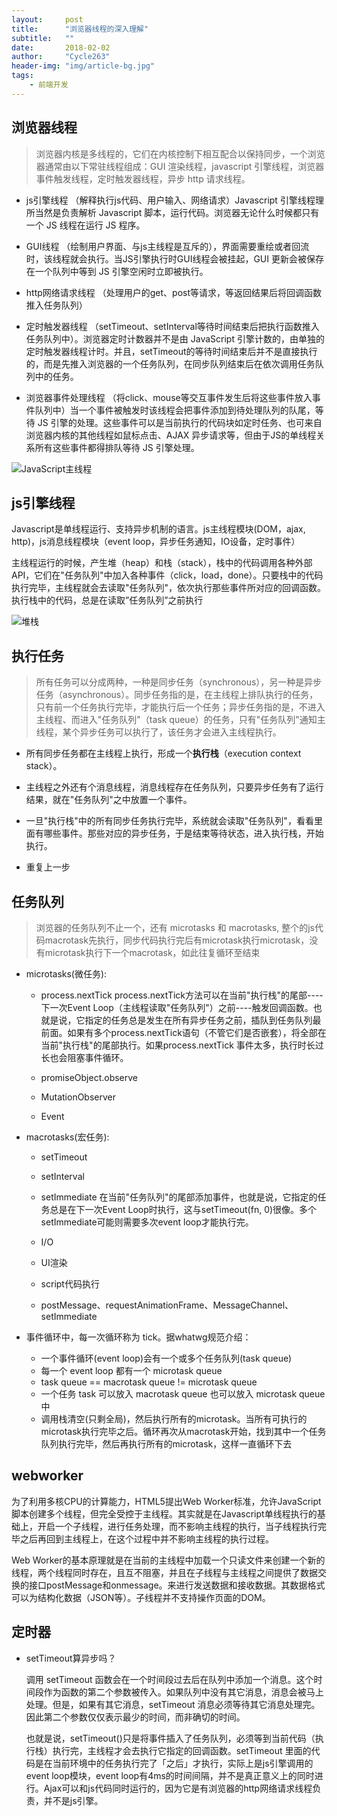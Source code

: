 ```yaml
---
layout:     post
title:      "浏览器线程的深入理解"
subtitle:   ""
date:       2018-02-02
author:     "Cycle263"
header-img: "img/article-bg.jpg"
tags:
    - 前端开发
---
```


## 浏览器线程

  > 浏览器内核是多线程的，它们在内核控制下相互配合以保持同步，一个浏览器通常由以下常驻线程组成：GUI 渲染线程，javascript 引擎线程，浏览器事件触发线程，定时触发器线程，异步 http 请求线程。

  - js引擎线程 （解释执行js代码、用户输入、网络请求）Javascript 引擎线程理所当然是负责解析 Javascript 脚本，运行代码。浏览器无论什么时候都只有一个 JS 线程在运行 JS 程序。

  - GUI线程 （绘制用户界面、与js主线程是互斥的），界面需要重绘或者回流时，该线程就会执行。当JS引擎执行时GUI线程会被挂起，GUI 更新会被保存在一个队列中等到 JS 引擎空闲时立即被执行。

  - http网络请求线程 （处理用户的get、post等请求，等返回结果后将回调函数推入任务队列）

  - 定时触发器线程 （setTimeout、setInterval等待时间结束后把执行函数推入任务队列中）。浏览器定时计数器并不是由 JavaScript 引擎计数的，由单独的定时触发器线程计时。并且，setTimeout的等待时间结束后并不是直接执行的，而是先推入浏览器的一个任务队列，在同步队列结束后在依次调用任务队列中的任务。

  - 浏览器事件处理线程 （将click、mouse等交互事件发生后将这些事件放入事件队列中）当一个事件被触发时该线程会把事件添加到待处理队列的队尾，等待 JS 引擎的处理。这些事件可以是当前执行的代码块如定时任务、也可来自浏览器内核的其他线程如鼠标点击、AJAX 异步请求等，但由于JS的单线程关系所有这些事件都得排队等待 JS 引擎处理。

  ![JavaScript主线程](/articles/img/in-post/thread.jpg)

## js引擎线程

  Javascript是单线程运行、支持异步机制的语言。js主线程模块(DOM，ajax, http)，js消息线程模块（event loop，异步任务通知，IO设备，定时事件）

  主线程运行的时候，产生堆（heap）和栈（stack），栈中的代码调用各种外部API，它们在"任务队列"中加入各种事件（click，load，done）。只要栈中的代码执行完毕，主线程就会去读取"任务队列"，依次执行那些事件所对应的回调函数。执行栈中的代码，总是在读取”任务队列”之前执行

  ![堆栈](/articles/img/in-post/heapStack.jpg)

## 执行任务

  > 所有任务可以分成两种，一种是同步任务（synchronous），另一种是异步任务（asynchronous）。同步任务指的是，在主线程上排队执行的任务，只有前一个任务执行完毕，才能执行后一个任务；异步任务指的是，不进入主线程、而进入"任务队列"（task queue）的任务，只有"任务队列"通知主线程，某个异步任务可以执行了，该任务才会进入主线程执行。

  * 所有同步任务都在主线程上执行，形成一个**执行栈**（execution context stack）。

  * 主线程之外还有个消息线程，消息线程存在任务队列，只要异步任务有了运行结果，就在"任务队列"之中放置一个事件。

  * 一旦"执行栈"中的所有同步任务执行完毕，系统就会读取"任务队列"，看看里面有哪些事件。那些对应的异步任务，于是结束等待状态，进入执行栈，开始执行。

  * 重复上一步

## 任务队列

> 浏览器的任务队列不止一个，还有 microtasks 和 macrotasks, 整个的js代码macrotask先执行，同步代码执行完后有microtask执行microtask，没有microtask执行下一个macrotask，如此往复循环至结束

  - microtasks(微任务):

    + process.nextTick  process.nextTick方法可以在当前"执行栈"的尾部----下一次Event Loop（主线程读取"任务队列"）之前----触发回调函数。也就是说，它指定的任务总是发生在所有异步任务之前，插队到任务队列最前面。如果有多个process.nextTick语句（不管它们是否嵌套），将全部在当前"执行栈"的尾部执行。如果process.nextTick 事件太多，执行时长过长也会阻塞事件循环。

    + promiseObject.observe
    + MutationObserver
    + Event

  - macrotasks(宏任务):

    + setTimeout
    + setInterval
    + setImmediate    在当前"任务队列"的尾部添加事件，也就是说，它指定的任务总是在下一次Event Loop时执行，这与setTimeout(fn, 0)很像。多个setImmediate可能则需要多次event loop才能执行完。

    + I/O
    + UI渲染
    + script代码执行
    + postMessage、requestAnimationFrame、MessageChannel、setImmediate

  * 事件循环中，每一次循环称为 tick。据whatwg规范介绍：

    - 一个事件循环(event loop)会有一个或多个任务队列(task queue)
    - 每一个 event loop 都有一个 microtask queue
    - task queue == macrotask queue != microtask queue
    - 一个任务 task 可以放入 macrotask queue 也可以放入 microtask queue 中
    - 调用栈清空(只剩全局)，然后执行所有的microtask。当所有可执行的microtask执行完毕之后。循环再次从macrotask开始，找到其中一个任务队列执行完毕，然后再执行所有的microtask，这样一直循环下去

## webworker

  为了利用多核CPU的计算能力，HTML5提出Web Worker标准，允许JavaScript脚本创建多个线程，但完全受控于主线程。其实就是在Javascript单线程执行的基础上，开启一个子线程，进行任务处理，而不影响主线程的执行，当子线程执行完毕之后再回到主线程上，在这个过程中并不影响主线程的执行过程。

  Web Worker的基本原理就是在当前的主线程中加载一个只读文件来创建一个新的线程，两个线程同时存在，且互不阻塞，并且在子线程与主线程之间提供了数据交换的接口postMessage和onmessage。来进行发送数据和接收数据。其数据格式可以为结构化数据（JSON等）。子线程并不支持操作页面的DOM。

## 定时器

* setTimeout算异步吗？

  调用 setTimeout 函数会在一个时间段过去后在队列中添加一个消息。这个时间段作为函数的第二个参数被传入。如果队列中没有其它消息，消息会被马上处理。但是，如果有其它消息，setTimeout 消息必须等待其它消息处理完。因此第二个参数仅仅表示最少的时间，而非确切的时间。

  也就是说，setTimeout()只是将事件插入了任务队列，必须等到当前代码（执行栈）执行完，主线程才会去执行它指定的回调函数。setTimeout 里面的代码是在当前环境中的任务执行完了「之后」才执行，实际上是js引擎调用的event loop模块，event loop有4ms的时间间隔，并不是真正意义上的同时进行。Ajax可以和js代码同时运行的，因为它是有浏览器的http网络请求线程负责，并不是js引擎。